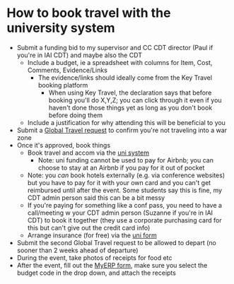 # How to book travel with the university system

- Submit a funding bid to my supervisor and CC CDT director (Paul if you're in IAI CDT) and maybe also the CDT
	- Include a budget, ie a spreadsheet with columns for Item, Cost, Comments, Evidence/Links
		- The evidence/links should ideally come from the Key Travel booking platform
			- When using Key Travel, the declaration says that before booking you'll do X,Y,Z; you can click through it even if you haven't done those things yet as long as you don't book before doing them
	- Include a justification for why attending this will be beneficial to you
- Submit a [Global Travel request](https://apps.powerapps.com/play/e/default-b2e47f30-cd7d-4a4e-a5da-b18cf1a4151b/a/13a50fd9-198c-4696-9229-35f3e00be00b?tenantId=b2e47f30-cd7d-4a4e-a5da-b18cf1a4151b) to confirm you're not traveling into a war zone
- Once it's approved, book things
	- Book travel and accom via the [uni system](https://my.keytravel.com/uk/log-in?RedirectTo=/uk/my-travel/booking-online)
		- Note: uni funding cannot be used to pay for Airbnb; you can choose to stay at an Airbnb if you pay for it out of pocket
    - Note: you _can_ book hotels externally (e.g. via conference websites) but you have to pay for it with your own card and you can't get reimbursed until after the event. Some students say this is fine, my CDT admin person said this can be a bit messy
	- If you're paying for something like a conf pass, you need to have a call/meeting w your CDT admin person (Suzanne if you're in IAI CDT) to book it together (they use a corporate purchasing card for this but can't give out the credit card info)
	- Arrange insurance (for free) via the [uni form](https://forms.office.com/pages/responsepage.aspx?id=MH_ksn3NTkql2rGM8aQVGxAsewPYlVdIlvFNnGHHooVUOFNaME5COTFSWFJTWTlCUUJZWEZGUFFBSCQlQCN0PWcu&route=shorturl)
- Submit the second Global Travel request to be allowed to depart (no sooner than 2 weeks ahead of departure)
- During the event, take photos of receipts for food etc
- After the event, fill out the [MyERP form](https://myerp.bris.ac.uk/agresso/), make sure you select the budget code in the drop down, and attach the receipts
